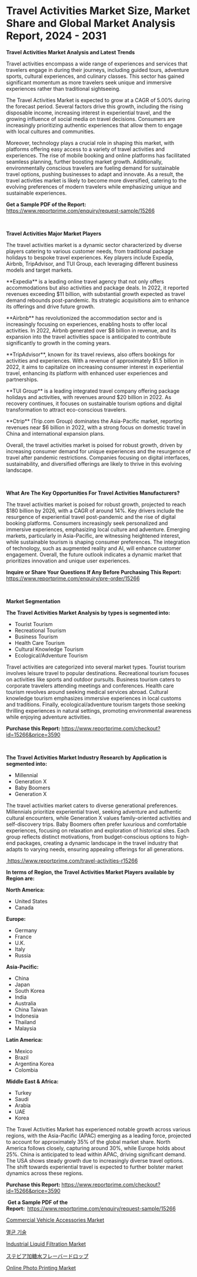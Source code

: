 <p><h1>Travel Activities Market Size, Market Share and Global Market Analysis Report, 2024 - 2031</h1></p><p><strong>Travel Activities Market Analysis and Latest Trends</strong></p>
<p><p>Travel activities encompass a wide range of experiences and services that travelers engage in during their journeys, including guided tours, adventure sports, cultural experiences, and culinary classes. This sector has gained significant momentum as more travelers seek unique and immersive experiences rather than traditional sightseeing.</p><p>The Travel Activities Market is expected to grow at a CAGR of 5.00% during the forecast period. Several factors drive this growth, including the rising disposable income, increasing interest in experiential travel, and the growing influence of social media on travel decisions. Consumers are increasingly prioritizing authentic experiences that allow them to engage with local cultures and communities. </p><p>Moreover, technology plays a crucial role in shaping this market, with platforms offering easy access to a variety of travel activities and experiences. The rise of mobile booking and online platforms has facilitated seamless planning, further boosting market growth. Additionally, environmentally conscious travelers are fueling demand for sustainable travel options, pushing businesses to adapt and innovate. As a result, the travel activities market is likely to become more diversified, catering to the evolving preferences of modern travelers while emphasizing unique and sustainable experiences.</p></p>
<p><strong>Get a Sample PDF of the Report:&nbsp;</strong> <a href="https://www.reportprime.com/enquiry/request-sample/15266">https://www.reportprime.com/enquiry/request-sample/15266</a></p>
<p>&nbsp;</p>
<p><strong>Travel Activities Major Market Players</strong></p>
<p><p>The travel activities market is a dynamic sector characterized by diverse players catering to various customer needs, from traditional package holidays to bespoke travel experiences. Key players include Expedia, Airbnb, TripAdvisor, and TUI Group, each leveraging different business models and target markets.</p><p>**Expedia** is a leading online travel agency that not only offers accommodations but also activities and package deals. In 2022, it reported revenues exceeding $11 billion, with substantial growth expected as travel demand rebounds post-pandemic. Its strategic acquisitions aim to enhance its offerings and drive future growth.</p><p>**Airbnb** has revolutionized the accommodation sector and is increasingly focusing on experiences, enabling hosts to offer local activities. In 2022, Airbnb generated over $8 billion in revenue, and its expansion into the travel activities space is anticipated to contribute significantly to growth in the coming years.</p><p>**TripAdvisor**, known for its travel reviews, also offers bookings for activities and experiences. With a revenue of approximately $1.5 billion in 2022, it aims to capitalize on increasing consumer interest in experiential travel, enhancing its platform with enhanced user experiences and partnerships.</p><p>**TUI Group** is a leading integrated travel company offering package holidays and activities, with revenues around $20 billion in 2022. As recovery continues, it focuses on sustainable tourism options and digital transformation to attract eco-conscious travelers.</p><p>**Ctrip** (Trip.com Group) dominates the Asia-Pacific market, reporting revenues near $6 billion in 2022, with a strong focus on domestic travel in China and international expansion plans.</p><p>Overall, the travel activities market is poised for robust growth, driven by increasing consumer demand for unique experiences and the resurgence of travel after pandemic restrictions. Companies focusing on digital interfaces, sustainability, and diversified offerings are likely to thrive in this evolving landscape.</p></p>
<p>&nbsp;</p>
<p><strong>What Are The Key Opportunities For Travel Activities Manufacturers?</strong></p>
<p><p>The travel activities market is poised for robust growth, projected to reach $180 billion by 2026, with a CAGR of around 14%. Key drivers include the resurgence of experiential travel post-pandemic and the rise of digital booking platforms. Consumers increasingly seek personalized and immersive experiences, emphasizing local culture and adventure. Emerging markets, particularly in Asia-Pacific, are witnessing heightened interest, while sustainable tourism is shaping consumer preferences. The integration of technology, such as augmented reality and AI, will enhance customer engagement. Overall, the future outlook indicates a dynamic market that prioritizes innovation and unique user experiences.</p></p>
<p><strong>Inquire or Share Your Questions If Any Before Purchasing This Report:</strong> <a href="https://www.reportprime.com/enquiry/pre-order/15266">https://www.reportprime.com/enquiry/pre-order/15266</a></p>
<p>&nbsp;</p>
<p><strong>Market Segmentation</strong></p>
<p><strong>The Travel Activities Market Analysis by types is segmented into:</strong></p>
<p><ul><li>Tourist Tourism</li><li>Recreational Tourism</li><li>Business Tourism</li><li>Health Care Tourism</li><li>Cultural Knowledge Tourism</li><li>Ecological/Adventure Tourism</li></ul></p>
<p><p>Travel activities are categorized into several market types. Tourist tourism involves leisure travel to popular destinations. Recreational tourism focuses on activities like sports and outdoor pursuits. Business tourism caters to corporate travelers attending meetings and conferences. Health care tourism revolves around seeking medical services abroad. Cultural knowledge tourism emphasizes immersive experiences in local customs and traditions. Finally, ecological/adventure tourism targets those seeking thrilling experiences in natural settings, promoting environmental awareness while enjoying adventure activities.</p></p>
<p><strong>Purchase this Report:&nbsp;</strong><a href="https://www.reportprime.com/checkout?id=15266&price=3590">https://www.reportprime.com/checkout?id=15266&price=3590</a></p>
<p>&nbsp;</p>
<p><strong>The Travel Activities Market Industry Research by Application is segmented into:</strong></p>
<p><ul><li>Millennial</li><li>Generation X</li><li>Baby Boomers</li><li>Generation X</li></ul></p>
<p><p>The travel activities market caters to diverse generational preferences. Millennials prioritize experiential travel, seeking adventure and authentic cultural encounters, while Generation X values family-oriented activities and self-discovery trips. Baby Boomers often prefer luxurious and comfortable experiences, focusing on relaxation and exploration of historical sites. Each group reflects distinct motivations, from budget-conscious options to high-end packages, creating a dynamic landscape in the travel industry that adapts to varying needs, ensuring appealing offerings for all generations.</p></p>
<p><a href="https://www.reportprime.com/travel-activities-r15266">&nbsp;https://www.reportprime.com/travel-activities-r15266</a></p>
<p><strong>In terms of Region, the Travel Activities Market Players available by Region are:</strong></p>
<p>
    <p> <strong> North America: </strong>
        <ul>
            <li>United States</li>
            <li>Canada</li>
        </ul>
        </p> 
    <p> <strong> Europe: </strong>
        <ul>
            <li>Germany</li>
            <li>France</li>
            <li>U.K.</li>
            <li>Italy</li>
            <li>Russia</li>
        </ul>
        </p> 
    <p> <strong> Asia-Pacific: </strong>
        <ul>
            <li>China</li>
            <li>Japan</li>
            <li>South Korea</li>
            <li>India</li>
            <li>Australia</li>
            <li>China Taiwan</li>
            <li>Indonesia</li>
            <li>Thailand</li>
            <li>Malaysia</li>
        </ul>
        </p> 
    <p> <strong> Latin America: </strong>
        <ul>
            <li>Mexico</li>
            <li>Brazil</li>
            <li>Argentina Korea</li>
            <li>Colombia</li>
        </ul>
        </p> 
    <p> <strong> Middle East & Africa: </strong>
        <ul>
            <li>Turkey</li>
            <li>Saudi</li>
            <li>Arabia</li>
            <li>UAE</li>
            <li>Korea</li>
        </ul>
    </p>
    </p>
<p><p>The Travel Activities Market has experienced notable growth across various regions, with the Asia-Pacific (APAC) emerging as a leading force, projected to account for approximately 35% of the global market share. North America follows closely, capturing around 30%, while Europe holds about 25%. China is anticipated to lead within APAC, driving significant demand. The USA shows steady growth due to increasingly diverse travel options. The shift towards experiential travel is expected to further bolster market dynamics across these regions.</p></p>
<p><strong>Purchase this Report: </strong><a href="https://www.reportprime.com/checkout?id=15266&price=3590">https://www.reportprime.com/checkout?id=15266&price=3590</a></p>
<p>&nbsp;<strong>Get a Sample PDF of the Report:&nbsp;&nbsp;</strong><a href="https://www.reportprime.com/enquiry/request-sample/15266">https://www.reportprime.com/enquiry/request-sample/15266</a></p>
<p><strong></strong></p>
<p><p><a href="https://issuu.com/reportprime-2/docs/commercial-vehicle-accessories-mark_b9bb545096bf60">Commercial Vehicle Accessories Market</a></p><p><a href="https://medium.com/@adsogvwv75/%EB%A9%B8%EA%B7%A0-%EA%B8%B0%EC%88%A0-%EC%8B%9C%EC%9E%A5-%EC%A0%84%EB%9E%B5%EC%A0%81-%ED%86%B5%EC%B0%B0-%EB%A9%B8%EA%B7%A0-%EA%B8%B0%EC%88%A0-%EC%82%B0%EC%97%85%EC%9D%98-%EC%A0%9C%ED%92%88-%EB%B0%9C%EC%A0%84-%EB%B0%8F-%EC%8B%9C%EC%9E%A5-%EC%84%B8%EB%B6%84%ED%99%94-9e51fc92e8c6?postPublishedType=initial">멸균 기술</a></p><p><a href="https://www.linkedin.com/pulse/industrial-liquid-filtration-market-size-type-pressure-filtrationcentrifugal-dxdte?trackingId=VABZ3H%2FARCOVlKZHaE81aQ%3D%3D">Industrial Liquid Filtration Market</a></p><p><a href="https://marciimhc.medium.com/%E3%82%B9%E3%83%86%E3%83%93%E3%82%A2%E7%94%98%E5%91%B3%E6%B0%B4%E3%83%95%E3%83%AC%E3%83%BC%E3%83%90%E3%83%BC%E6%B7%BB%E5%8A%A0%E5%89%A4%E5%B8%82%E5%A0%B4%E3%81%AE%E8%A6%8F%E6%A8%A1-%E3%82%B7%E3%82%A7%E3%82%A2-%E3%83%88%E3%83%AC%E3%83%B3%E3%83%89%E5%88%86%E6%9E%90%E3%83%AC%E3%83%9D%E3%83%BC%E3%83%88-%E8%A3%BD%E5%93%81%E5%88%A5-%E3%83%94%E3%83%BC%E3%83%81-%E3%83%9E%E3%83%B3%E3%82%B4%E3%83%BC-%E3%83%AC%E3%83%A2%E3%83%B3-%E3%83%99%E3%83%AA%E3%83%BC-%E3%81%9D%E3%81%AE%E4%BB%96-%E3%81%8A%E3%82%88%E3%81%B3%E3%82%BB%E3%82%B0%E3%83%A1%E3%83%B3%E3%83%88%E4%BA%88%E6%B8%AC-2024%E5%B9%B4-2031%E5%B9%B4-190b5e9bbff7">ステビア加糖水フレーバードロップ</a></p><p><a href="https://github.com/PeterParrish5/Market-Research-Report-List-6/blob/main/online-photo-printing-market.md">Online Photo Printing Market</a></p></p>